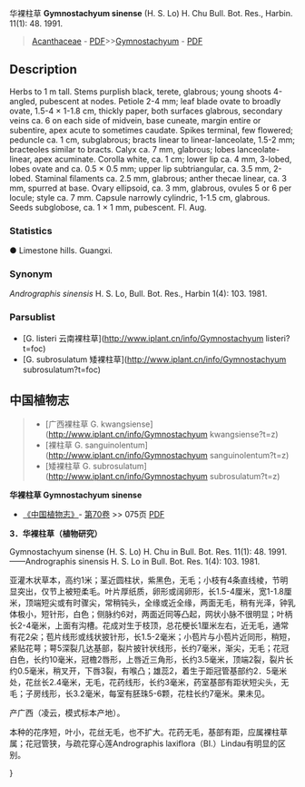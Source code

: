 华裸柱草 **Gymnostachyum sinense** (H. S. Lo) H. Chu Bull. Bot. Res., Harbin. 11(1): 48. 1991.

> [Acanthaceae](Acanthaceae-爵床科.md) - [PDF](http://www.iplant.cn/foc/pdf/Acanthaceae.pdf)>>[Gymnostachyum](http://www.iplant.cn/info/Gymnostachyum?t=foc) - [PDF](http://www.iplant.cn/foc/pdf/Gymnostachyum.pdf)

## Description

Herbs to 1 m tall. Stems purplish black, terete, glabrous; young shoots 4-angled, pubescent at nodes. Petiole 2-4 mm; leaf blade ovate to broadly ovate, 1.5-4 × 1-1.8 cm, thickly paper, both surfaces glabrous, secondary veins ca. 6 on each side of midvein, base cuneate, margin entire or subentire, apex acute to sometimes caudate. Spikes terminal, few flowered; peduncle ca. 1 cm, subglabrous; bracts linear to linear-lanceolate, 1.5-2 mm; bracteoles similar to bracts. Calyx ca. 7 mm, glabrous; lobes lanceolate-linear, apex acuminate. Corolla white, ca. 1 cm; lower lip ca. 4 mm, 3-lobed, lobes ovate and ca. 0.5 × 0.5 mm; upper lip subtriangular, ca. 3.5 mm, 2-lobed. Staminal filaments ca. 2.5 mm, glabrous; anther thecae linear, ca. 3 mm, spurred at base. Ovary ellipsoid, ca. 3 mm, glabrous, ovules 5 or 6 per locule; style ca. 7 mm. Capsule narrowly cylindric, 1-1.5 cm, glabrous. Seeds subglobose, ca. 1 × 1 mm, pubescent. Fl. Aug.

### Statistics
● Limestone hills. Guangxi.

### Synonym
*Andrographis sinensis* H. S. Lo, Bull. Bot. Res., Harbin 1(4): 103. 1981.

### Parsublist

* [G.  listeri  云南裸柱草](http://www.iplant.cn/info/Gymnostachyum listeri?t=foc)
* [G.  subrosulatum  矮裸柱草](http://www.iplant.cn/info/Gymnostachyum subrosulatum?t=foc)

## 中国植物志

> * [广西裸柱草  G.  kwangsiense](http://www.iplant.cn/info/Gymnostachyum kwangsiense?t=z)
> * [裸柱草  G.  sanguinolentum](http://www.iplant.cn/info/Gymnostachyum sanguinolentum?t=z)
> * [矮裸柱草  G.  subrosulatum](http://www.iplant.cn/info/Gymnostachyum subrosulatum?t=z)


**华裸柱草 Gymnostachyum sinense**

* [《中国植物志》](http://www.iplant.cn/frps)- [第70卷](http://www.iplant.cn/frps/vol/70) >> 075页 [PDF](http://www.iplant.cn/frps/pdf/70/075.PDF)


**3．华裸柱草（植物研究）**

Gymnostachyum sinense (H. S. Lo) H. Chu in Bull. Bot. Res. 11(1): 48. 1991. ——Andrographis sinensis H. S. Lo in Bull. Bot. Res. 1(4): 103. 1981.

亚灌木状草本，高约1米；茎近圆柱状，紫黑色，无毛；小枝有4条直线棱，节明显突出，仅节上被短柔毛。叶片厚纸质，卵形或阔卵形，长1.5-4厘米，宽1-1.8厘米，顶端短尖或有时骤尖，常稍钝头，全缘或近全缘，两面无毛，稍有光泽，钟乳体极小，短针形，白色；侧脉约6对，两面近同等凸起，网状小脉不很明显；叶柄长2-4毫米，上面有沟槽。花成对生于枝顶，总花梗长1厘米左右，近无毛，通常有花2朵；苞片线形或线状披针形，长1.5-2毫米；小苞片与小苞片近同形，稍短，紧贴花萼；萼5深裂几达基部，裂片披针状线形，长约7毫米，渐尖，无毛；花冠白色，长约10毫米，冠檐2唇形，上唇近三角形，长约3.5毫米，顶端2裂，裂片长约0.5毫米，稍叉开，下唇3裂，有喉凸；雄蕊2，着生于距冠管基部约2．5毫米处，花丝长2.4毫米，无毛，花药线形，长约3毫米，药室基部有距状短尖头，无毛；子房线形，长3.2毫米，每室有胚珠5-6颗，花柱长约7毫米。果未见。

产广西（凌云，模式标本产地）。

本种的花序短，叶小，花丝无毛，也不扩大。花药无毛，基部有距，应属裸柱草属；花冠管狭，与疏花穿心莲Andrographis laxiflora（BI.）Lindau有明显的区别。

}